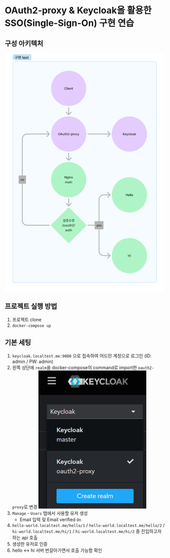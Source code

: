 # OAuth2-proxy & Keycloak을 활용한 SSO(Single-Sign-On) 구현 연습

## 구성 아키텍처

![architecture](architecture.png)

## 프로젝트 실행 방법

1. 프로젝트 clone
2. `docker-compose up`

## 기본 세팅

1. `keycloak.localtest.me:9080` 으로 접속하여 어드민 계정으로 로그인 (ID: admin / PW: admin)
2. 왼쪽 상단에 `realm`을 docker-compose의 command로 import한 `oauth2-proxy`로 변경
    ![realm-image](realm-image.png)
3. `Manage` - `Users` 탭에서 사용할 유저 생성
    - Email 입력 및 Email verified `On`
4. `hello-world.localtest.me/hello/1` / `hello-world.localtest.me/hello/2` / `hi-world.localtest.me/hi/1` / `hi-world.localtest.me/hi/2` 중 진입하고자 하는 api 호출
5. 생성한 유저로 인증
6. hello <-> hi 서버 번갈아가면서 호출 가능함 확인